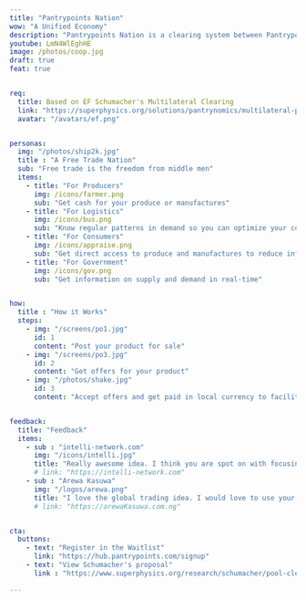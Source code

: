 ```yaml
---
title: "Pantrypoints Nation"
wow: "A Unified Economy"
description: "Pantrypoints Nation is a clearing system between Pantrypoints Cities"
youtube: LmN4WlEghHE
image: /photos/coop.jpg
draft: true
feat: true


req:
  title: Based on EF Schumacher's Multilateral Clearing
  link: "https://superphysics.org/solutions/pantrynomics/multilateral-pool-clearing"
  avatar: "/avatars/ef.png"


personas:
  img: "/photos/ship2k.jpg"  
  title : "A Free Trade Nation"
  sub: "Free trade is the freedom from middle men"
  items:
    - title: "For Producers"
      img: /icons/farmer.png
      sub: "Get cash for your produce or manufactures"
    - title: "For Logistics"
      img: /icons/bus.png
      sub: "Know regular patterns in demand so you can optimize your costs"
    - title: "For Consumers"
      img: /icons/appraise.png
      sub: "Get direct access to produce and manufactures to reduce inflation"
    - title: "For Government"
      img: /icons/gov.png
      sub: "Get information on supply and demand in real-time"


how:
  title : "How it Works"
  steps:
    - img: "/screens/po1.jpg"
      id: 1
      content: "Post your product for sale"
    - img: "/screens/po3.jpg"
      id: 2
      content: "Get offers for your product"
    - img: "/photos/shake.jpg"
      id: 3
      content: "Accept offers and get paid in local currency to facilitate the sale"        


feedback:
  title: "Feedback"
  items:
    - sub : "intelli-network.com"
      img: "/icons/intelli.jpg"
      title: "Really awesome idea. I think you are spot on with focusing on the supply chain issues we just witnessed during the COVID crisis"
      # link: "https://intelli-network.com"
    - sub : "Arewa Kasuwa"
      img: "/logos/arewa.png"
      title: "I love the global trading idea. I would love to use your platform if it works well for Africans" 
      # link: "https://arewaKasuwa.com.ng"


cta:
  buttons:
    - text: "Register in the Waitlist"
      link: "https://hub.pantrypoints.com/signup"
    - text: "View Schumacher's proposal"
      link : "https://www.superphysics.org/research/schumacher/pool-clearing/part-1"

---
```


